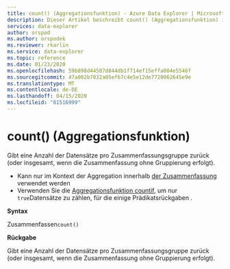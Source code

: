 ```yaml
---
title: count() (Aggregationsfunktion) - Azure Data Explorer | Microsoft Docs
description: Dieser Artikel beschreibt count() (Aggregationsfunktion) in Azure Data Explorer.
services: data-explorer
author: orspod
ms.author: orspodek
ms.reviewer: rkarlin
ms.service: data-explorer
ms.topic: reference
ms.date: 01/23/2020
ms.openlocfilehash: 59b898d44507d844db1f714ef15effa004e5546f
ms.sourcegitcommit: 47a002b7032a05ef67c4e5e12de7720062645e9e
ms.translationtype: MT
ms.contentlocale: de-DE
ms.lasthandoff: 04/15/2020
ms.locfileid: "81516999"
---
```

# <a name="count-aggregation-function"></a>count() (Aggregationsfunktion)

Gibt eine Anzahl der Datensätze pro Zusammenfassungsgruppe zurück (oder insgesamt, wenn die Zusammenfassung ohne Gruppierung erfolgt).

* Kann nur im Kontext der Aggregation innerhalb [der Zusammenfassung](summarizeoperator.md) verwendet werden
* Verwenden Sie die [Aggregationsfunktion countif,](countif-aggfunction.md) um nur `true`Datensätze zu zählen, für die einige Prädikatsrückgaben .

**Syntax**

Zusammenfassen`count()`

**Rückgabe**

Gibt eine Anzahl der Datensätze pro Zusammenfassungsgruppe zurück (oder insgesamt, wenn die Zusammenfassung ohne Gruppierung erfolgt).